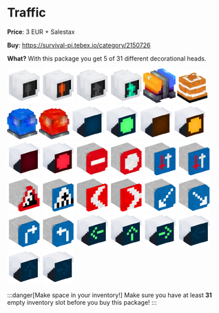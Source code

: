 # Traffic

**Price**: 3 EUR + Salestax

**Buy**: https://survival-pi.tebex.io/category/2150726

**What?** With this package you get 5 of 31 different decorational heads.

![51379 ](6f532a7cd24ef754489e08dca70c4368f1c18f5c.png)
![51378 ](2de2ef996483a50734ffed185ea20f93a5770103.png)
![51381 ](a539254bdeac3aba8e873a073415793e15ea7ea6.png)
![51380 ](e7b95d0b602bbf0af61c27e364bd4772c28c3167.png)
![22257 ](672192e3414e0d4a6e99cda67710fe883e6abbbf.png)
![4029 ](2e5365fdfce3790893783a5c547091ffacf4461a.png)
![49635 ](772174cfda194d1ea6fd1d9a57e56d466b29a845.png)
![1915 ](e33feb2b703aeefed96cfc0bb8d1adc0ba7b6989.png)
![1914 ](29bf809dd7bf66916517f7a061d4c80a6a03e168.png)
![49641 ](65bcde05c328c020288b8b107b0af9054cadba6d.png)
![49634 ](3b4797b600fc1cd86f381e43cb8389726c2058ac.png)
![49640 ](a9a7eb6f0c2acc0234e7355653b1b0483f085976.png)
![49633 ](c67ae138352af5444242df87a48016e3a8763751.png)
![49639 ](a3226ea06b9a1a8676f7bc03b42effe74e98f277.png)
![54633 ](cf69a96bc9985be48e89987c8721e48db0e7c399.png)
![54632 ](9f176f8da305e3dab77d07b9087ee6847388ac78.png)
![54634 ](100d8107d0c9d801796e2501e8405570d8d5d595.png)
![54595 ](100d8107d0c9d801796e2501e8405570d8d5d595-1.png)
![53302 ](84da0c490163b629216e4e07603f22db29873e5b.png)
![49598 ](b5b9a9f7ab01d6b07f2cb3e252b98bd2bd32fc5f.png)
![49597 ](a54e54e44e0ca0cb5b1110910785f646a6926266.png)
![49552 ](642cd2f38935ed3da75c5451a697f826f65a9c6b.png)
![49551 ](3b1dea6d1ec16a194d1345c925ec83aa8e7ea8ac.png)
![49548 ](1d162d53fba66459926a8a8c122076b92c8ca483.png)
![49549 ](19d98406b4ed4ddaeff5ccb2035f493f07e6939c.png)
![49638 ](853e41ce1e760f1b3e2086157f829e03f8da1a89.png)
![49637 ](d774bb427ec6bf99c6dd608747820871d9561b01.png)
![49636 ](cca67f7b644183cae8a39f3b9c186b57294389e7.png)
![49632 ](01cbb4eebbea3c67f78eb0406fec65d28e193e69.png)
![49631 ](813191976d3927c9d82eb5f3f67d98ddcea5cd5c.png)
![49630 ](c2dcd7e4c1a7262b9485568f52f56b8ec7d8b46b.png)
![alt text](8bdd151804da3ce80362ef015c9e9387ef24b87a.png)

:::danger[Make space in your inventory!]
Make sure you have at least **31** empty inventory slot before you buy this package!
:::